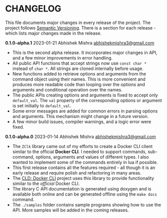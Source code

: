 # CHANGELOG
This file documents major changes in every release of the project. The project follows [Semantic Versioning](https://semver.org/). There is a section for each release - which lists major changes made in the release.

**0.1.0-alpha.1**  2023-01-21 Abhishek Mishra  <abhishekmishra3@gmail.com>

- This is the second alpha release. It incorporates major changes in API, and a few minor improvements in error handling.
- All public API functions that accept strings now use `const char *` instead of `char *`. All strings are cloned internally before usage.
- New functions added to retrieve options and arguments from the command object using their names. This is more convenient and produces more readable code than looping over the options and arguments and conditional operation over the names.
- The public APIs creating options and arguments is fixed to accept only `default_val`. The `val` property of the corresponding options or argument is set initially to `default_val`.
- Some error messages are added for common errors in parsing options and arguments. This mechanism might change in a future version.
- A few minor build issues, compiler warnings, and a logic error were fixed.

**0.1.0-alpha.0**  2023-01-14 Abhishek Mishra  <abhishekmishra3@gmail.com>

- The `ZClk` library came out of my efforts to create a Docker CLI client
  similar to the official **Docker CLI**. I needed to support commands, sub-
  command, options, arguments and values of different types. I also wanted to
  implement some of the commands entirely in lua if possible.
- This first release contains all the features required - all though it is an
  early release and require polish and refactoring in many areas.
- The [CLD: Docker CLI](https://github.com/abhishekmishra/CLD) project uses
  this library to provide functionality similar to the _official_ Docker CLI.
- The library C API documentation is generated using doxygen and is available
  both online and can be generated offline using the `make docs` command.
- The `./samples` folder contains sample programs showing how to use the API.
  More samples will be added in the coming releases.